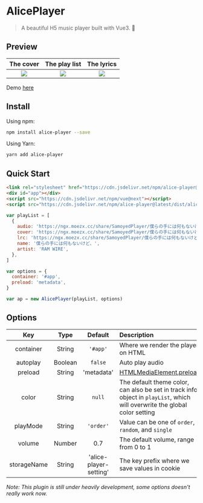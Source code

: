 # AlicePlayer

> A beautiful H5 music player built with Vue3. 🍉

## Preview

| The cover | The play list | The lyrics |
| :-: | :-: | :-: |
| ![](https://s3-hk.2heng.xin/mstdn/media_attachments/files/106/221/762/069/086/405/original/4279a568c47a6c9e.png) | ![](https://s3-hk.2heng.xin/mstdn/media_attachments/files/106/221/763/122/105/741/original/61f4e01d263edb15.png) | ![](https://s3-hk.2heng.xin/mstdn/media_attachments/files/106/221/764/660/792/844/original/f3836219b5a4f296.png) |

Demo [here](https://player.2heng.xin/)

## Install

Using npm:

```bash
npm install alice-player --save
```

Using Yarn:

```bash
yarn add alice-player
```

## Quick Start

```html
<link rel="stylesheet" href="https://cdn.jsdelivr.net/npm/alice-player@latest/dist/style.css" />
<div id="app"></div>
<script src="https://cdn.jsdelivr.net/npm/vue@next"></script>
<script src="https://cdn.jsdelivr.net/npm/alice-player@latest/dist/alice-player.umd.js"></script>
```

```js
var playList = [
  {
    audio: 'https://ngx.moezx.cc/share/SamoyedPlayer/僕らの手には何もないけど、 - RAM WIRE.mp3',
    cover: 'https://ngx.moezx.cc/share/SamoyedPlayer/僕らの手には何もないけど、 - RAM WIRE.jpg',
    lrc: 'https://ngx.moezx.cc/share/SamoyedPlayer/僕らの手には何もないけど、 - RAM WIRE.lrc',
    name: '僕らの手には何もないけど、',
    artist: 'RAM WIRE',
  },
]

var options = {
  container: '#app',
  preload: 'metadata',
}

var ap = new AlicePlayer(playList, options)
```

## Options

| Key | Type | Default | Description |
| :-: | :-: | :-: | :-- |
| container | String | `'#app'` | Where we render the player on HTML |
| autoplay | Boolean | `false` | Auto play audio |
| preload | String | 'metadata' | [HTMLMediaElement.preload](https://developer.mozilla.org/en-US/docs/Web/HTML/Element/video#attr-preload) |
| color | String | `null` | The default theme color, can also be set in track info object in `playList`, which will overwrite the global color setting |
| playMode | String | `'order'` | Value can be one of `order`, `random`, and `single` |
| volume | Number | 0.7 | The default volume, range from 0 to 1 |
| storageName | String | 'alice-player-setting' | The key prefix where we save values in cookie |

_Note: This plugin is still under heavily development, some options doesn't really work now._
